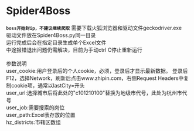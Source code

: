 # Spider4Boss
**`boss开始封ip，不建议继续爬取`**
需要下载火狐浏览器和驱动文件geckodriver.exe<br>
驱动文件放在Spider4Boss.py同一目录<br>
运行完成后会在指定目录生成单个Excel文件<br>
中途报错退出问题仍需解决，目前为手动ctrl C停止重新运行<br>
<br>
参数说明<br>
user_cookie:用户登录后的个人cookie，必须，登录后才显示最新数据。
登录后F12，选择Network，刷新后点击www.zhipin.com，右侧Request Headers中复制cookie项，通常以lastCity=开头<br>
user_url:选择城市后将此处的"c101210100"替换为地级市代号，此处为杭州市代号<br>
user_job:需要搜索的岗位<br>
user_path:Excel表存放的位置<br>
hz_districts:市辖区数组<br>
